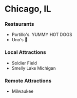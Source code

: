 # Chicago, IL

### Restaurants
- Portillo's. YUMMY HOT DOGS 
- Uno's :pizza:

### Local Attractions

- Soldier Field
- Smelly Lake Michigan

### Remote Attractions
- Milwaukee
